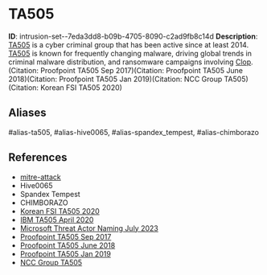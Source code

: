# TA505

**ID**: intrusion-set--7eda3dd8-b09b-4705-8090-c2ad9fb8c14d
**Description**: [TA505](https://attack.mitre.org/groups/G0092) is a cyber criminal group that has been active since at least 2014. [TA505](https://attack.mitre.org/groups/G0092) is known for frequently changing malware, driving global trends in criminal malware distribution, and ransomware campaigns involving [Clop](https://attack.mitre.org/software/S0611).(Citation: Proofpoint TA505 Sep 2017)(Citation: Proofpoint TA505 June 2018)(Citation: Proofpoint TA505 Jan 2019)(Citation: NCC Group TA505)(Citation: Korean FSI TA505 2020)

## Aliases
#alias-ta505, #alias-hive0065, #alias-spandex_tempest, #alias-chimborazo

## References
- [mitre-attack](https://attack.mitre.org/groups/G0092)
- Hive0065
- Spandex Tempest
- CHIMBORAZO
- [Korean FSI TA505 2020](https://www.fsec.or.kr/user/bbs/fsec/163/344/bbsDataView/1382.do?page=1&column=&search=&searchSDate=&searchEDate=&bbsDataCategory=)
- [IBM TA505 April 2020](https://securityintelligence.com/posts/ta505-continues-to-infect-networks-with-sdbbot-rat/)
- [Microsoft Threat Actor Naming July 2023](https://learn.microsoft.com/en-us/microsoft-365/security/intelligence/microsoft-threat-actor-naming?view=o365-worldwide)
- [Proofpoint TA505 Sep 2017](https://www.proofpoint.com/us/threat-insight/post/threat-actor-profile-ta505-dridex-globeimposter)
- [Proofpoint TA505 June 2018](https://www.proofpoint.com/us/threat-insight/post/ta505-shifts-times)
- [Proofpoint TA505 Jan 2019](https://www.proofpoint.com/us/threat-insight/post/servhelper-and-flawedgrace-new-malware-introduced-ta505)
- [NCC Group TA505](https://research.nccgroup.com/2020/11/18/ta505-a-brief-history-of-their-time/)
